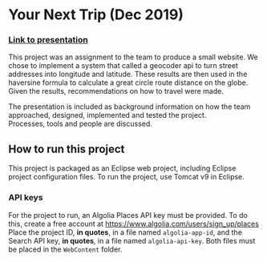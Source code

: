 # Your Next Trip                                    (Dec 2019)

### [Link to presentation](https://docs.google.com/presentation/d/1UH0o9J3HOZRnxs_dW0RC5--5BVPMB5m80RGqIr1X_xw/edit?usp=sharing)

This project was an assignment to the team to produce a small website.  We chose to implement a system that called a geocoder
api to turn street addresses into longitude and latitude. These results are then used in the haversine formula to calculate
a great circle route distance on the globe. Given the results, recommendations on how to travel were made.

The presentation is included as background information on how the team approached, designed, implemented and tested the project.  
Processes, tools and people are discussed.

## How to run this project
This project is packaged as an Eclipse web project, including Eclipse project configuration files.
To run the project, use Tomcat v9 in Eclipse.

### API keys
For the project to run, an Algolia Places API key must be provided. To do this, create a free account at https://www.algolia.com/users/sign_up/places
Place the project ID, **in quotes**, in a file named `algolia-app-id`, and the Search API key, **in quotes**, in a file named `algolia-api-key`.
Both files must be placed in the `WebContent` folder.
